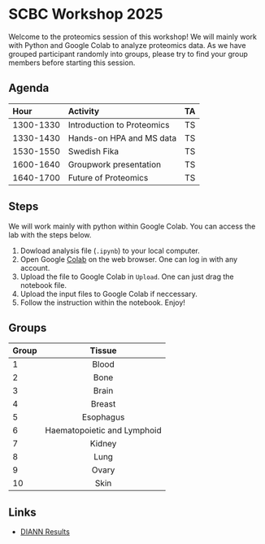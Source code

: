 # SCBC Workshop 2025 

Welcome to the proteomics session of this workshop! We will mainly work with Python and Google Colab to analyze proteomics data. As we have grouped participant randomly into groups, please try to find your group members before starting this session. 

## Agenda 

|  Hour | Activity | TA |
|:-----|:-----| :--------:| 
|1300-1330|Introduction to Proteomics| TS |
|1330-1430|Hands-on HPA and MS data| TS |
|1530-1550|Swedish Fika| TS |
|1600-1640|Groupwork presentation| TS |
|1640-1700|Future of Proteomics| TS |

## Steps 
We will work mainly with python within Google Colab. You can access the lab with the steps below.
1. Dowload analysis file (`.ipynb`) to your local computer.
2. Open Google [Colab](https://colab.research.google.com/) on the web browser. One can log in with any account.
3. Upload the file to Google Colab in `Upload`. One can just drag the notebook file. 
4. Upload the input files to Google Colab if neccessary.
5. Follow the instruction within the notebook. Enjoy!

## Groups 

| Group | Tissue | 
|:-----|:--------:|
| 1 | Blood | 
| 2 | Bone | 
| 3 | Brain |
| 4 | Breast |
| 5 | Esophagus |
| 6 | Haematopoietic and Lymphoid |
| 7 | Kidney |
| 8 | Lung |
| 9 | Ovary |
| 10 | Skin |




## Links 

- [DIANN Results](https://drive.google.com/drive/folders/10TvXAPK4PqsF6VVw49S7rVUoJQf16g4D?usp=sharing)
